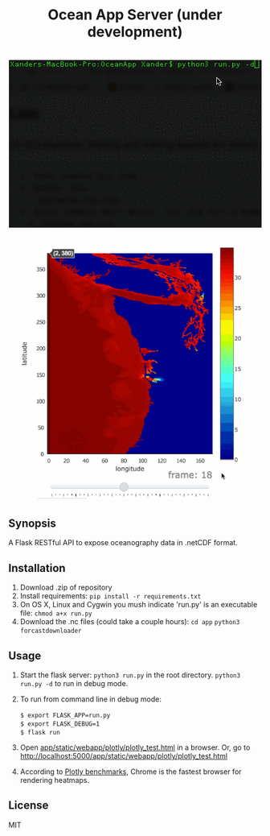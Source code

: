 <h1 align="center">Ocean App Server (under development)<h1/>


<p align="center">
    <img src ="app/static/command_line_demo.gif?" />
</p>

<p align="center">
    <img src ="app/static/slider_demo2.gif?" />
</p>

## Synopsis

A Flask RESTful API to expose oceanography data in .netCDF format.

## Installation

1. Download .zip of repository
2. Install requirements: `pip install -r requirements.txt`
3. On OS X, Linux and Cygwin you mush indicate 'run.py' is an executable file: `chmod a+x run.py`
4. Download the .nc files (could take a couple hours): `cd app` `python3 forcastdownloader`

## Usage

1. Start the flask server: `python3 run.py` in the root directory. `python3 run.py -d` to run in debug mode.
2. To run from command line in debug mode:

    `$ export FLASK_APP=run.py`  
    `$ export FLASK_DEBUG=1`  
    `$ flask run`  
3. Open [app/static/webapp/plotly/plotly_test.html](app/static/webapp/plotly/plotly_test.html) in a browser. Or, go to [http://localhost:5000/app/static/webapp/plotly/plotly_test.html](http://localhost:5000/app/static/webapp/plotly/plotly_test.html )
4. According to [Plotly benchmarks](https://plot.ly/benchmarks/ "this"), Chrome is the fastest browser for rendering heatmaps.

## License

MIT
